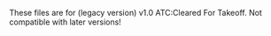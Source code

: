 These files are for (legacy version) v1.0 ATC:Cleared For Takeoff.
Not compatible with later versions!
